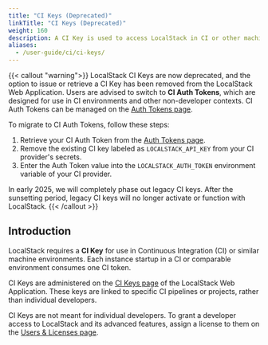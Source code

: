 ```yaml
---
title: "CI Keys (Deprecated)"
linkTitle: "CI Keys (Deprecated)"
weight: 160
description: A CI Key is used to access LocalStack in CI or other machine environments.
aliases:
  - /user-guide/ci/ci-keys/
---
```


{{< callout "warning">}}
LocalStack CI Keys are now deprecated, and the option to issue or retrieve a CI Key has been removed from the LocalStack Web Application.
Users are advised to switch to **CI Auth Tokens**, which are designed for use in CI environments and other non-developer contexts.
CI Auth Tokens can be managed on the [Auth Tokens page](https://app.localstack.cloud/workspace/auth-tokens).

To migrate to CI Auth Tokens, follow these steps:

1. Retrieve your CI Auth Token from the [Auth Tokens page](https://app.localstack.cloud/workspace/auth-tokens).
2. Remove the existing CI key labeled as `LOCALSTACK_API_KEY` from your CI provider's secrets.
3. Enter the Auth Token value into the `LOCALSTACK_AUTH_TOKEN` environment variable of your CI provider.

In early 2025, we will completely phase out legacy CI keys.
After the sunsetting period, legacy CI keys will no longer activate or function with LocalStack.
{{< /callout >}}

## Introduction

LocalStack requires a **CI Key** for use in Continuous Integration (CI) or similar machine environments.
Each instance startup in a CI or comparable environment consumes one CI token.

CI Keys are administered on the [CI Keys page](https://app.localstack.cloud/workspace/ci-keys) of the LocalStack Web Application.
These keys are linked to specific CI pipelines or projects, rather than individual developers.

CI Keys are not meant for individual developers.
To grant a developer access to LocalStack and its advanced features, assign a license to them on the [Users & Licenses page](https://app.localstack.cloud/workspace/members).

